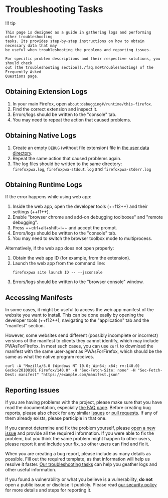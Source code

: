# Troubleshooting Tasks

!!! tip

    This page is designed as a guide in gathering logs and performing other troubleshooting
    tasks. Its provides step-by-step instructions on how to obtain necessary data that may
    be useful when troubleshooting the problems and reporting issues.

    For specific problem descriptions and their respective solutions, you should check
    out [the troubleshooting section](./faq.md#troubleshooting) of the Frequently Asked
    Questions page.

## Obtaining Extension Logs

1. In your main Firefox, open `about:debugging#/runtime/this-firefox`.
2. Find the correct extension and inspect it.
3. Errors/logs should be written to the "console" tab.
4. You may need to repeat the action that caused problems.

## Obtaining Native Logs

1. Create an empty `DEBUG` (without file extension) file in [the user data directory](../resources/installation-directories.md#user-data).
2. Repeat the same action that caused problems again.
3. The log files should be written to the same directory:<br>
   `firefoxpwa.log`, `firefoxpwa-stdout.log` and `firefoxpwa-stderr.log`

## Obtaining Runtime Logs

If the error happens while using web app:

1. Inside the web app, open the developer tools (++f12++) and their settings (++f1++).
2. Enable "browser chrome and add-on debugging toolboxes" and "remote debugging".
3. Press ++ctrl+alt+shift+i++ and accept the prompt.
4. Errors/logs should be written to the "console" tab.
5. You may need to switch the browser toolbox mode to multiprocess.

Alternatively, if the web app does not open properly:

1. Obtain the web app ID (for example, from the extension).
2. Launch the web app from the command line:
    ```shell
    firefoxpwa site launch ID -- --jsconsole
    ```
3. Errors/logs should be written to the "browser console" window.

## Accessing Manifests

In some cases, it might be useful to access the web app manifest of the website you
want to install. This can be done easily by opening the developer tools (++f12++),
navigating to the "application" tab and the "manifest" section.

However, some websites send different (possibly incomplete or incorrect) versions of
the manifest to clients they cannot identify, which may include PWAsForFirefox. In
most such cases, you can use `curl` to download the manifest with the same user-agent
as PWAsForFirefox, which should be the same as what the native program receives.

```shell
curl -A "Mozilla/5.0 (Windows NT 10.0; Win64; x64; rv:140.0) Gecko/20100101 Firefox/140.0" -H "Sec-Fetch-Site: none" -H "Sec-Fetch-Dest: manifest" "https://example.com/manifest.json"
```

## Reporting Issues

If you are having problems with the project, please make sure that you have read the
documentation, especially [the FAQ page](faq.md). Before creating bug reports, please
also check for any similar [issues](https://github.com/filips123/PWAsForFirefox/issues)
or [pull requests](https://github.com/filips123/PWAsForFirefox/pulls). If any of them
already exists, please participle in that one.

If you cannot determine and fix the problem yourself, please [open a new issue](https://github.com/filips123/PWAsForFirefox/issues/new/choose)
and provide all the required information. If you were able to fix the problem, but you
think the same problem might happen to other users, please report it and include your fix,
so other users can find and fix it.

When you are creating a bug report, please include as many details as possible. Fill out the
required template, as that information will help us resolve it faster. [Our troubleshooting
tasks](troubleshooting.md) can help you geather logs and other useful information.

If you found a vulnerability or what you believe is a vulnerability, **do not** open a
public issue or disclose it publicly. Please read [our security policy](https://github.com/filips123/PWAsForFirefox/blob/main/.github/SECURITY.md)
for more details and steps for reporting it.
